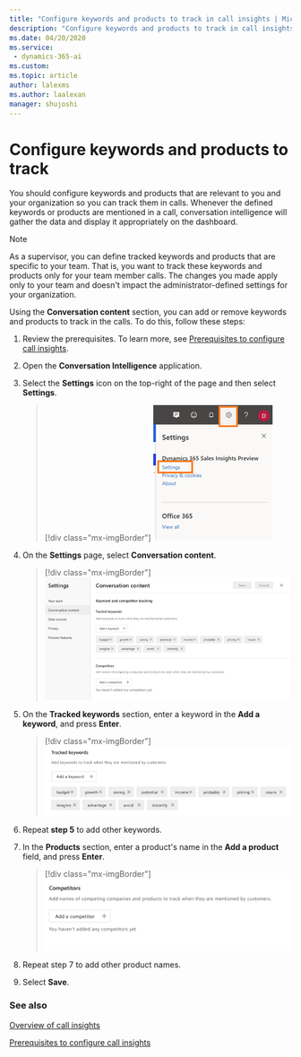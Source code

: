 ```yaml
---
title: "Configure keywords and products to track in call insights | MicrosoftDocs"
description: "Configure keywords and products to track in call insights"
ms.date: 04/20/2020
ms.service: 
 - dynamics-365-ai
ms.custom: 
ms.topic: article
author: lalexms
ms.author: laalexan
manager: shujoshi 
---
```


# Configure keywords and products to track

You should configure keywords and products that are relevant to you and your organization so you can track them in calls. Whenever the defined keywords or products are mentioned in a call, conversation intelligence will gather the data and display it appropriately on the dashboard.

> [!NOTE]
> As a supervisor, you can define tracked keywords and products that are specific to your team. That is, you want to track these keywords and products only for your team member calls. 
> The changes you made apply only to your team and doesn't impact the administrator-defined settings for your organization.

Using the **Conversation content** section, you can add or remove keywords and products to track in the calls. To do this, follow these steps:

1.	Review the prerequisites. To learn more, see [Prerequisites to configure call insights](ci-admin-prereqs.md).

2.	Open the **Conversation Intelligence** application. 

3.	Select the **Settings** icon on the top-right of the page and then select **Settings**.

    > [!div class="mx-imgBorder"]
    > ![Select settings option](media/si-app-admin-select-settings.png "Select settings option")

4.	On the **Settings** page, select **Conversation content**.

    > [!div class="mx-imgBorder"]
    > ![Conversations section](media/si-app-admin-select-conversation-content.png "Conversations section")

5.	On the **Tracked keywords** section, enter a keyword in the **Add a keyword**, and press **Enter**.

    > [!div class="mx-imgBorder"]
    > ![Tracked keywords section](media/si-app-admin-enter-tracked-keywords.png "Tracked keywords section")

6.	Repeat **step 5** to add other keywords.

7.	In the **Products** section, enter a product's name in the **Add a product** field, and press **Enter**.

    > [!div class="mx-imgBorder"]
    > ![Competitors section](media/si-app-admin-enter-competitors.png "Competitors section")

8.	Repeat step 7 to add other product names.

9.	Select **Save**.

### See also

[Overview of call insights](ci-overview.md)

[Prerequisites to configure call insights](ci-admin-prereqs.md)
